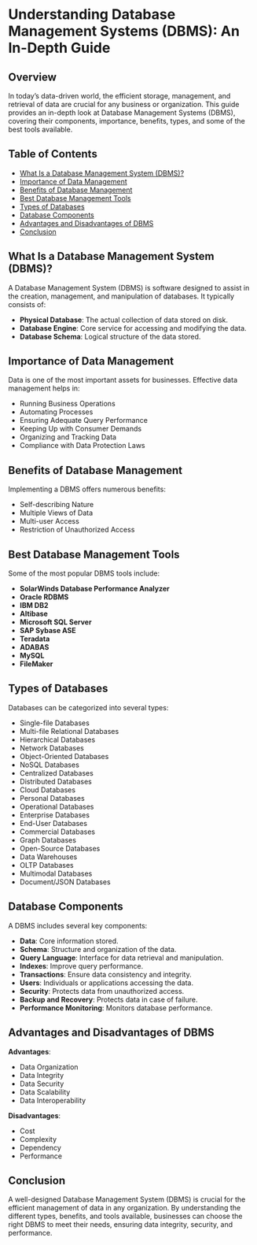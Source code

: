 # Understanding Database Management Systems (DBMS): An In-Depth Guide

## Overview
In today’s data-driven world, the efficient storage, management, and retrieval of data are crucial for any business or organization. This guide provides an in-depth look at Database Management Systems (DBMS), covering their components, importance, benefits, types, and some of the best tools available.

## Table of Contents
- [What Is a Database Management System (DBMS)?](#what-is-a-database-management-system-dbms)
- [Importance of Data Management](#importance-of-data-management)
- [Benefits of Database Management](#benefits-of-database-management)
- [Best Database Management Tools](#best-database-management-tools)
- [Types of Databases](#types-of-databases)
- [Database Components](#database-components)
- [Advantages and Disadvantages of DBMS](#advantages-and-disadvantages-of-dbms)
- [Conclusion](#conclusion)

## What Is a Database Management System (DBMS)?
A Database Management System (DBMS) is software designed to assist in the creation, management, and manipulation of databases. It typically consists of:
- **Physical Database**: The actual collection of data stored on disk.
- **Database Engine**: Core service for accessing and modifying the data.
- **Database Schema**: Logical structure of the data stored.

## Importance of Data Management
Data is one of the most important assets for businesses. Effective data management helps in:
- Running Business Operations
- Automating Processes
- Ensuring Adequate Query Performance
- Keeping Up with Consumer Demands
- Organizing and Tracking Data
- Compliance with Data Protection Laws

## Benefits of Database Management
Implementing a DBMS offers numerous benefits:
- Self-describing Nature
- Multiple Views of Data
- Multi-user Access
- Restriction of Unauthorized Access

## Best Database Management Tools
Some of the most popular DBMS tools include:
- **SolarWinds Database Performance Analyzer**
- **Oracle RDBMS**
- **IBM DB2**
- **Altibase**
- **Microsoft SQL Server**
- **SAP Sybase ASE**
- **Teradata**
- **ADABAS**
- **MySQL**
- **FileMaker**

## Types of Databases
Databases can be categorized into several types:
- Single-file Databases
- Multi-file Relational Databases
- Hierarchical Databases
- Network Databases
- Object-Oriented Databases
- NoSQL Databases
- Centralized Databases
- Distributed Databases
- Cloud Databases
- Personal Databases
- Operational Databases
- Enterprise Databases
- End-User Databases
- Commercial Databases
- Graph Databases
- Open-Source Databases
- Data Warehouses
- OLTP Databases
- Multimodal Databases
- Document/JSON Databases

## Database Components
A DBMS includes several key components:
- **Data**: Core information stored.
- **Schema**: Structure and organization of the data.
- **Query Language**: Interface for data retrieval and manipulation.
- **Indexes**: Improve query performance.
- **Transactions**: Ensure data consistency and integrity.
- **Users**: Individuals or applications accessing the data.
- **Security**: Protects data from unauthorized access.
- **Backup and Recovery**: Protects data in case of failure.
- **Performance Monitoring**: Monitors database performance.

## Advantages and Disadvantages of DBMS
**Advantages**:
- Data Organization
- Data Integrity
- Data Security
- Data Scalability
- Data Interoperability

**Disadvantages**:
- Cost
- Complexity
- Dependency
- Performance

## Conclusion
A well-designed Database Management System (DBMS) is crucial for the efficient management of data in any organization. By understanding the different types, benefits, and tools available, businesses can choose the right DBMS to meet their needs, ensuring data integrity, security, and performance.


